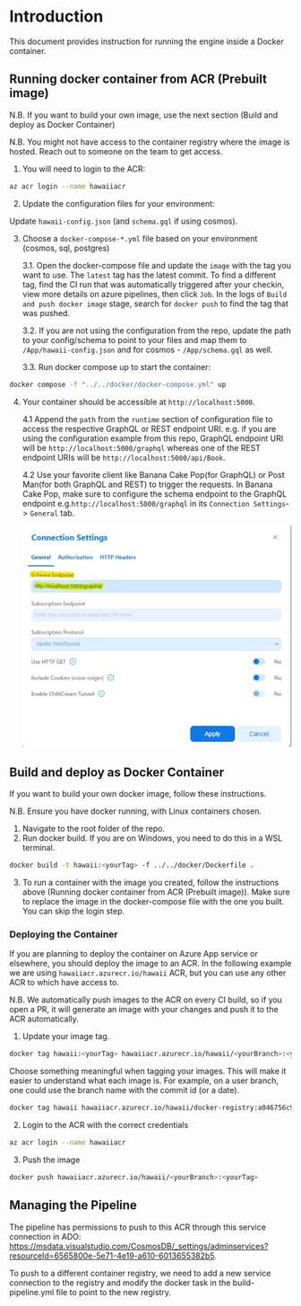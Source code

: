 # Introduction

This document provides instruction for running the engine inside a Docker container.

## Running docker container from ACR (Prebuilt image)

N.B. If you want to build your own image, use the next section (Build and deploy as Docker Container)

N.B. You might not have access to the container registry where the image is hosted. Reach out to someone on the team to get access.

1. You will need to login to the ACR:

```bash
az acr login --name hawaiiacr
```

2. Update the configuration files for your environment:

Update `hawaii-config.json` (and `schema.gql` if using cosmos).

3. Choose a `docker-compose-*.yml` file based on your environment (cosmos, sql, postgres)

    3.1. Open the docker-compose file and update the `image` with the tag you want to use. The `latest` tag has the latest commit.
        To find a different tag, find the CI run that was automatically triggered after your checkin, view more details on azure pipelines, then click `Job`.
        In the logs of `Build and push docker image` stage, search for `docker push` to find the tag that was pushed.

    3.2. If you are not using the configuration from the repo, update the path to your config/schema to point to your files and map them to `/App/hawaii-config.json` and for cosmos - `/App/schema.gql` as well.

    3.3. Run docker compose up to start the container:

```bash
docker compose -f "../../docker/docker-compose.yml" up
```

4. Your container should be accessible at `http://localhost:5000`. 

    4.1 Append the `path` from the `runtime` section of configuration file to access the respective GraphQL or REST endpoint URI.
    e.g. if you are using the configuration example from this repo, GraphQL endpoint URI will be `http://localhost:5000/graphql`
    whereas one of the REST endpoint URIs will be `http://localhost:5000/api/Book`.

    4.2 Use your favorite client like Banana Cake Pop(for GraphQL) or Post Man(for both GraphQL and REST) to trigger
    the requests. In Banana Cake Pop, make sure to configure the schema endpoint to the GraphQL endpoint
    e.g.`http://localhost:5000/graphql` in its `Connection Settings`-> `General` tab.

    ![Banana Cake Pop Connection Strings](BananaCakePopConnectionSettings.png)

## Build and deploy as Docker Container

If you want to build your own docker image, follow these instructions.

N.B. Ensure you have docker running, with Linux containers chosen.

1. Navigate to the root folder of the repo.
2. Run docker build. If you are on Windows, you need to do this in a WSL terminal.

```bash
docker build -t hawaii:<yourTag> -f ../../docker/Dockerfile .
```

3. To run a container with the image you created, follow the instructions above (Running docker container from ACR (Prebuilt image)). Make sure to replace the image in the docker-compose file with the one you built. You can skip the login step.

### Deploying the Container

If you are planning to deploy the container on Azure App service or elsewhere, you should deploy the image to an ACR.
In the following example we are using `hawaiiacr.azurecr.io/hawaii` ACR, but you can use any other ACR to which have access to.

N.B. We automatically push images to the ACR on every CI build, so if you open a PR, it will generate an image with your changes and push it to the ACR automatically.

1. Update your image tag.

```bash
docker tag hawaii:<yourTag> hawaiiacr.azurecr.io/hawaii/<yourBranch>:<yourTag>
```

Choose something meaningful when tagging your images. This will make it easier to understand what each image is.
For example, on a user branch, one could use the branch name with the commit id (or a date).

```bash
docker tag hawaii hawaiiacr.azurecr.io/hawaii/docker-registry:a046756c97d49347d0fc8584ecc5050029ed5840
```

2. Login to the ACR with the correct credentials

```bash
az acr login --name hawaiiacr
```

3. Push the image

```bash
docker push hawaiiacr.azurecr.io/hawaii/<yourBranch>:<yourTag>
```

## Managing the Pipeline

The pipeline has permissions to push to this ACR through this service connection in ADO: <https://msdata.visualstudio.com/CosmosDB/_settings/adminservices?resourceId=6565800e-5e71-4e19-a610-6013655382b5>.

To push to a different container registry, we need to add a new service connection to the registry and modify the docker task in the build-pipeline.yml file to point to the new registry.
